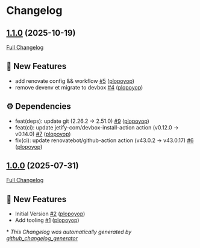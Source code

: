 # Changelog

## [1.1.0](https://github.com/plopoyop/ansible-role-zoraxy/tree/1.1.0) (2025-10-19)

[Full Changelog](https://github.com/plopoyop/ansible-role-zoraxy/compare/1.0.0...1.1.0)

## 🚀 New Features

- add renovate config && workflow [\#5](https://github.com/plopoyop/ansible-role-zoraxy/pull/5) ([plopoyop](https://github.com/plopoyop))
- remove devenv et migrate to devbox [\#4](https://github.com/plopoyop/ansible-role-zoraxy/pull/4) ([plopoyop](https://github.com/plopoyop))

## ⚙️ Dependencies

- feat\(deps\): update git \(2.26.2 → 2.51.0\) [\#9](https://github.com/plopoyop/ansible-role-zoraxy/pull/9) ([plopoyop](https://github.com/plopoyop))
- feat\(ci\): update jetify-com/devbox-install-action action \(v0.12.0 → v0.14.0\) [\#7](https://github.com/plopoyop/ansible-role-zoraxy/pull/7) ([plopoyop](https://github.com/plopoyop))
- fix\(ci\): update renovatebot/github-action action \(v43.0.2 → v43.0.17\) [\#6](https://github.com/plopoyop/ansible-role-zoraxy/pull/6) ([plopoyop](https://github.com/plopoyop))

## [1.0.0](https://github.com/plopoyop/ansible-role-zoraxy/tree/1.0.0) (2025-07-31)

[Full Changelog](https://github.com/plopoyop/ansible-role-zoraxy/compare/2c1d79cc6cf382a06f5d17e5ac3976ea77fc4a0d...1.0.0)

## 🚀 New Features

- Initial Version [\#2](https://github.com/plopoyop/ansible-role-zoraxy/pull/2) ([plopoyop](https://github.com/plopoyop))
- Add tooling [\#1](https://github.com/plopoyop/ansible-role-zoraxy/pull/1) ([plopoyop](https://github.com/plopoyop))



\* *This Changelog was automatically generated by [github_changelog_generator](https://github.com/github-changelog-generator/github-changelog-generator)*
